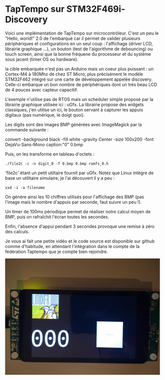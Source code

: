 # TapTempo sur STM32F469i-Discovery

Voici une implémentation de TapTempo sur microcontrôleur. C'est un peu le "Hello, world!" 2.0  de l'embarqué car il permet de valider plusieurs périphériques et configurations en un seul coup : l'affichage (driver LCD, librairie graphique ...), un bouton (test de l'algorithme de debouncing) ou touch screen, ainsi que la bonne fréquene du processeur et du système sous jacent (timer OS ou hardware).


la cible embarquée n'est pas un Arduino mais un coeur plus puissant : un Cortex-M4 à 180Mhz de chez ST Micro, plus précisément le modèle STM32F462 intégré sur une carte de développement appelée discovery. Celle-ci embarque un bon nombre de périphériques dont un très beau LCD de 4 pouces avec capteur capacitif.

L'exemple n'utilise pas de RTOS mais un scheduler simple proposé par la librairie graphique utilisée ici : uGfx. La librairie propose des widgets classiques, j'en utilise un ici, le bouton servant à capturer les appuis digitaux (pas numérique, le doigt quoi).

Les digits sont des images BMP générées avec ImageMagick par la commande suivante :

convert -background black -fill white -gravity Center -size 100x200 -font DejaVu-Sans-Mono  caption:"0" 0.bmp

Puis, on les transforme en tableau d'octets :

```shell
./file2c -c -n digit_0 -f 0.bmp 0.bmp romfs_0.h
```

'file2c' étant un petit utiltaire fournit par uGfx. Notez que Linux intègre de base un utilitaire simulaire, je l'ai découvert il y a peu : 

```shell
xxd -i -a filename
```

On génère ainsi les 10 chiffres utilisés pour l'affichage des BMP (pas l'image mais le nombre d'appuis par seconde, faut suivre un peu !).

Un timer de 100ms périodique permet de réaliser notre calcul moyen de BMP, puis on rafraîchit l'écran toutes les secondes.

Enfin, l'absence d'appui pendant 3 secondes provoque une remise à zéro des calculs.

Je vous ai fait une petite vidéo et le code source est disponible sur github comme d'habitude, en attendant l'intégration dans le compte de la fédération Taptempo que je compte bien rejoindre.

![GitHub Logo](taptempo_stm32f469i-discovery.jpg)


